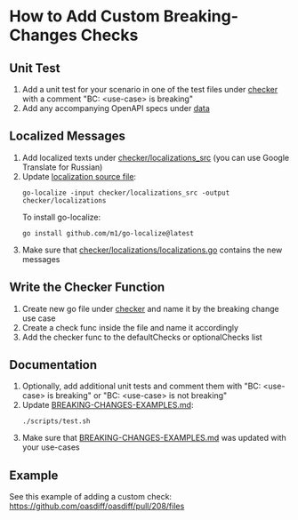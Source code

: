 # How to Add Custom Breaking-Changes Checks

## Unit Test
1. Add a unit test for your scenario in one of the test files under [checker](../checker) with a comment "BC: \<use-case\> is breaking"
2. Add any accompanying OpenAPI specs under [data](../data)

## Localized Messages
1. Add localized texts under [checker/localizations_src](../checker/localizations_src) (you can use Google Translate for Russian)
2. Update [localization source file](../checker/localizations/localizations.go):
    ```
    go-localize -input checker/localizations_src -output checker/localizations
    ```   
    To install go-localize:
    ```
    go install github.com/m1/go-localize@latest
    ```
3. Make sure that [checker/localizations/localizations.go](../checker/localizations/localizations.go) contains the new messages

## Write the Checker Function
1. Create new go file under [checker](../checker) and name it by the breaking change use case
2. Create a check func inside the file and name it accordingly
3. Add the checker func to the defaultChecks or optionalChecks list

## Documentation
1. Optionally, add additional unit tests and comment them with "BC: \<use-case\> is breaking" or "BC: \<use-case\> is not breaking"
2. Update [BREAKING-CHANGES-EXAMPLES.md](BREAKING-CHANGES-EXAMPLES.md):
    ```
    ./scripts/test.sh
    ```
3. Make sure that [BREAKING-CHANGES-EXAMPLES.md](BREAKING-CHANGES-EXAMPLES.md) was updated with your use-cases

## Example
See this example of adding a custom check: https://github.com/oasdiff/oasdiff/pull/208/files
